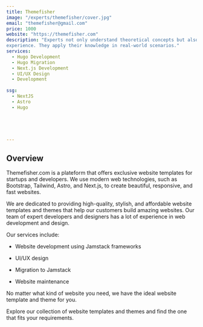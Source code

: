 ```yaml
---
title: Themefisher
image: "/experts/themefisher/cover.jpg"
email: "themefisher@gmail.com"
price: 1000
website: "https://themefisher.com"
description: "Experts not only understand theoretical concepts but also have extensive practical
experience. They apply their knowledge in real-world scenarios."
services:
  - Hugo Development
  - Hugo Migration
  - Next.js Development
  - UI/UX Design
  - Development
  
ssg:
  - NextJS
  - Astro
  - Hugo





---
```


## Overview

Themefisher.com is a plateform that offers exclusive website templates for startups and developers. We use modern web technologies, such as Bootstrap, Tailwind, Astro, and Next.js, to create beautiful, responsive, and fast websites.

We are dedicated to providing high-quality, stylish, and affordable website templates and themes that help our customers build amazing websites. Our team of expert developers and designers has a lot of experience in web development and design.

Our services include:

- Website development using Jamstack frameworks

- UI/UX design

- Migration to Jamstack

- Website maintenance

No matter what kind of website you need, we have the ideal website template and theme for you.

Explore our collection of website templates and themes and find the one that fits your requirements.
